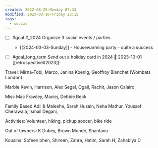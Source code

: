 ```yaml
---
created: 2022-08-29-Monday 07:33
modified: 2023-03-10-Friday 23:15
tags:
  - social
---
```


- [ ] #goal #_2024 Organize 3 social events / parties
	- [[2024-03-03-Sunday]] - Housewarming party - quite a success
- [ ] #goal_long_term Send out a holiday card in 2024 📅 2023-10-01 [[retrospective#2023]]


Travel:
Mirna-Tobi, Marco, Janina Koenig, Geoffroy Blanchet (Wombats London)



Marble
Kevin, Harrison, Alex Segal, Ogail, Rachit, Jason Calairo

Misc
Mac Frawley, Maciej, Debbie Beck

Family Based
Adil & Maleehe, Sarah Husain, Neha Mathur, Youssef Cherawala, Ismail Degani, 


Activities: Volunteer, hiking, pickup soccer, bike ride

Out of towners:
K Dubey, Brown Munde, Shantanu

Kousins: Sofeen bhen, Shireen, Zahra, Hatim, Sarah H, Zahabiya C
